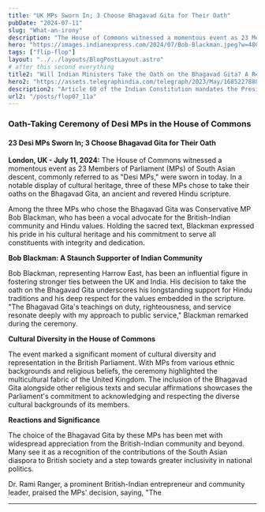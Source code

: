 ```yaml
---
title: "UK MPs Sworn In; 3 Choose Bhagavad Gita for Their Oath"
pubDate: "2024-07-11"
slug: "What-an-irony"
description: "The House of Commons witnessed a momentous event as 23 Members of Parliament (MPs) of South Asian descent"
hero: "https://images.indianexpress.com/2024/07/Bob-Blackman.jpeg?w=480"
tags: ["flip-flop"]
layout: "../../layouts/BlogPostLayout.astro"
# after this second everything
title2: "Will Indian Ministers Take the Oath on the Bhagavad Gita? A Reflection on Tradition and Modernity"
hero2: "https://assets.telegraphindia.com/telegraph/2023/May/1685227888_new-project-2023-05-28t042112-281.jpg"
description2: "Article 60 of the Indian Constitution mandates the President to take an oath of office in the name of God or in the name of the Constitution."
url2: "/posts/flop07_11a"
---
```

### Oath-Taking Ceremony of Desi MPs in the House of Commons

#### **23 Desi MPs Sworn In; 3 Choose Bhagavad Gita for Their Oath**

**London, UK - July 11, 2024:** The House of Commons witnessed a momentous event as 23 Members of Parliament (MPs) of South Asian descent, commonly referred to as "Desi MPs," were sworn in today. In a notable display of cultural heritage, three of these MPs chose to take their oaths on the Bhagavad Gita, an ancient and revered Hindu scripture.

Among the three MPs who chose the Bhagavad Gita was Conservative MP Bob Blackman, who has been a vocal advocate for the British-Indian community and Hindu values. Holding the sacred text, Blackman expressed his pride in his cultural heritage and his commitment to serve all constituents with integrity and dedication.

**Bob Blackman: A Staunch Supporter of Indian Community**

Bob Blackman, representing Harrow East, has been an influential figure in fostering stronger ties between the UK and India. His decision to take the oath on the Bhagavad Gita underscores his longstanding support for Hindu traditions and his deep respect for the values embedded in the scripture. "The Bhagavad Gita's teachings on duty, righteousness, and service resonate deeply with my approach to public service," Blackman remarked during the ceremony.

**Cultural Diversity in the House of Commons**

The event marked a significant moment of cultural diversity and representation in the British Parliament. With MPs from various ethnic backgrounds and religious beliefs, the ceremony highlighted the multicultural fabric of the United Kingdom. The inclusion of the Bhagavad Gita alongside other religious texts and secular affirmations showcases the Parliament's commitment to acknowledging and respecting the diverse cultural backgrounds of its members.

**Reactions and Significance**

The choice of the Bhagavad Gita by these MPs has been met with widespread appreciation from the British-Indian community and beyond. Many see it as a recognition of the contributions of the South Asian diaspora to British society and a step towards greater inclusivity in national politics.

Dr. Rami Ranger, a prominent British-Indian entrepreneur and community leader, praised the MPs' decision, saying, "The

---
